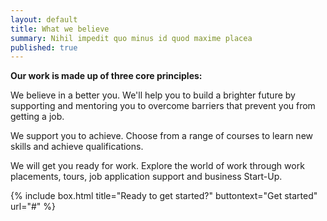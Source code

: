 ```yaml
---
layout: default
title: What we believe
summary: Nihil impedit quo minus id quod maxime placea
published: true
---
```


__Our work is made up of three core principles:__

We believe in a better you. We'll help you to build a brighter future by supporting and mentoring you to overcome barriers that prevent you from getting a job. 

We support you to achieve. Choose from a range of courses to learn new skills and achieve qualifications.

We will get you ready for work. Explore the world of work through work placements, tours, job application support and business Start-Up.

{% include box.html title="Ready to get started?" buttontext="Get started" url="#" %}
